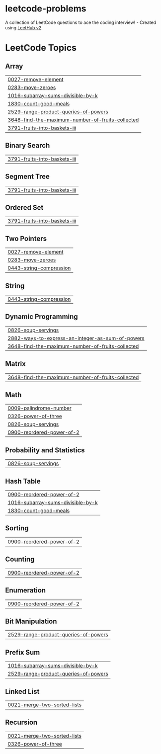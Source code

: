 # leetcode-problems
A collection of LeetCode questions to ace the coding interview! - Created using [LeetHub v2](https://github.com/arunbhardwaj/LeetHub-2.0)

<!---LeetCode Topics Start-->
# LeetCode Topics
## Array
|  |
| ------- |
| [0027-remove-element](https://github.com/manasa-mns/leetcode-problems/tree/master/0027-remove-element) |
| [0283-move-zeroes](https://github.com/manasa-mns/leetcode-problems/tree/master/0283-move-zeroes) |
| [1016-subarray-sums-divisible-by-k](https://github.com/manasa-mns/leetcode-problems/tree/master/1016-subarray-sums-divisible-by-k) |
| [1830-count-good-meals](https://github.com/manasa-mns/leetcode-problems/tree/master/1830-count-good-meals) |
| [2529-range-product-queries-of-powers](https://github.com/manasa-mns/leetcode-problems/tree/master/2529-range-product-queries-of-powers) |
| [3648-find-the-maximum-number-of-fruits-collected](https://github.com/manasa-mns/leetcode-problems/tree/master/3648-find-the-maximum-number-of-fruits-collected) |
| [3791-fruits-into-baskets-iii](https://github.com/manasa-mns/leetcode-problems/tree/master/3791-fruits-into-baskets-iii) |
## Binary Search
|  |
| ------- |
| [3791-fruits-into-baskets-iii](https://github.com/manasa-mns/leetcode-problems/tree/master/3791-fruits-into-baskets-iii) |
## Segment Tree
|  |
| ------- |
| [3791-fruits-into-baskets-iii](https://github.com/manasa-mns/leetcode-problems/tree/master/3791-fruits-into-baskets-iii) |
## Ordered Set
|  |
| ------- |
| [3791-fruits-into-baskets-iii](https://github.com/manasa-mns/leetcode-problems/tree/master/3791-fruits-into-baskets-iii) |
## Two Pointers
|  |
| ------- |
| [0027-remove-element](https://github.com/manasa-mns/leetcode-problems/tree/master/0027-remove-element) |
| [0283-move-zeroes](https://github.com/manasa-mns/leetcode-problems/tree/master/0283-move-zeroes) |
| [0443-string-compression](https://github.com/manasa-mns/leetcode-problems/tree/master/0443-string-compression) |
## String
|  |
| ------- |
| [0443-string-compression](https://github.com/manasa-mns/leetcode-problems/tree/master/0443-string-compression) |
## Dynamic Programming
|  |
| ------- |
| [0826-soup-servings](https://github.com/manasa-mns/leetcode-problems/tree/master/0826-soup-servings) |
| [2882-ways-to-express-an-integer-as-sum-of-powers](https://github.com/manasa-mns/leetcode-problems/tree/master/2882-ways-to-express-an-integer-as-sum-of-powers) |
| [3648-find-the-maximum-number-of-fruits-collected](https://github.com/manasa-mns/leetcode-problems/tree/master/3648-find-the-maximum-number-of-fruits-collected) |
## Matrix
|  |
| ------- |
| [3648-find-the-maximum-number-of-fruits-collected](https://github.com/manasa-mns/leetcode-problems/tree/master/3648-find-the-maximum-number-of-fruits-collected) |
## Math
|  |
| ------- |
| [0009-palindrome-number](https://github.com/manasa-mns/leetcode-problems/tree/master/0009-palindrome-number) |
| [0326-power-of-three](https://github.com/manasa-mns/leetcode-problems/tree/master/0326-power-of-three) |
| [0826-soup-servings](https://github.com/manasa-mns/leetcode-problems/tree/master/0826-soup-servings) |
| [0900-reordered-power-of-2](https://github.com/manasa-mns/leetcode-problems/tree/master/0900-reordered-power-of-2) |
## Probability and Statistics
|  |
| ------- |
| [0826-soup-servings](https://github.com/manasa-mns/leetcode-problems/tree/master/0826-soup-servings) |
## Hash Table
|  |
| ------- |
| [0900-reordered-power-of-2](https://github.com/manasa-mns/leetcode-problems/tree/master/0900-reordered-power-of-2) |
| [1016-subarray-sums-divisible-by-k](https://github.com/manasa-mns/leetcode-problems/tree/master/1016-subarray-sums-divisible-by-k) |
| [1830-count-good-meals](https://github.com/manasa-mns/leetcode-problems/tree/master/1830-count-good-meals) |
## Sorting
|  |
| ------- |
| [0900-reordered-power-of-2](https://github.com/manasa-mns/leetcode-problems/tree/master/0900-reordered-power-of-2) |
## Counting
|  |
| ------- |
| [0900-reordered-power-of-2](https://github.com/manasa-mns/leetcode-problems/tree/master/0900-reordered-power-of-2) |
## Enumeration
|  |
| ------- |
| [0900-reordered-power-of-2](https://github.com/manasa-mns/leetcode-problems/tree/master/0900-reordered-power-of-2) |
## Bit Manipulation
|  |
| ------- |
| [2529-range-product-queries-of-powers](https://github.com/manasa-mns/leetcode-problems/tree/master/2529-range-product-queries-of-powers) |
## Prefix Sum
|  |
| ------- |
| [1016-subarray-sums-divisible-by-k](https://github.com/manasa-mns/leetcode-problems/tree/master/1016-subarray-sums-divisible-by-k) |
| [2529-range-product-queries-of-powers](https://github.com/manasa-mns/leetcode-problems/tree/master/2529-range-product-queries-of-powers) |
## Linked List
|  |
| ------- |
| [0021-merge-two-sorted-lists](https://github.com/manasa-mns/leetcode-problems/tree/master/0021-merge-two-sorted-lists) |
## Recursion
|  |
| ------- |
| [0021-merge-two-sorted-lists](https://github.com/manasa-mns/leetcode-problems/tree/master/0021-merge-two-sorted-lists) |
| [0326-power-of-three](https://github.com/manasa-mns/leetcode-problems/tree/master/0326-power-of-three) |
<!---LeetCode Topics End-->